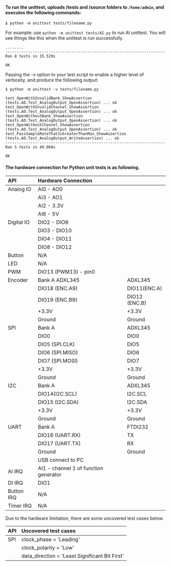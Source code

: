 #### To run the unittest, uploads /tests and /source folders to `/home/admin`, and executes the following commands:
```
$ python -m unittest tests/filename.py
```
For example: use `python -m unittest tests/AI.py` to run AI unittest. You will see things like this when the unittest is run successfully.
```
........
----------------------------------------------------------------------
Ran 8 tests in 15.529s

OK
```
Passing the -v option to your test script to enable a higher level of verbosity, and produce the following output:
``` script
$ python -m unittest -v tests/filename.py
```
```
test_OpenWithInvalidBank_ShowAssertion (tests.AO.Test_AnalogOutput_OpenAssertion) ... ok
test_OpenWithInvalidChannel_ShowAssertion (tests.AO.Test_AnalogOutput_OpenAssertion) ... ok
test_OpenWithoutBank_ShowAssertion (tests.AO.Test_AnalogOutput_OpenAssertion) ... ok
test_OpenWithoutChannel_ShowAssertion (tests.AO.Test_AnalogOutput_OpenAssertion) ... ok
test_PassSampleRateThatIsGreaterThanMax_ShowAssertion (tests.AO.Test_AnalogOutput_WriteAssertion) ... ok
----------------------------------------------------------------------
Ran 5 tests in 49.068s

OK
```

#### The hardware connection for Python unit tests is as following.

|API|Hardware Connection||
|:--|:--|:--|
|Analog IO|AI0 - AO0||
||AI3 - AO1||
||AI2 - 3.3V||
||AI6 - 5V||
|Digital IO|DIO2 - DIO9||
||DIO3 - DIO10||
||DIO4 - DIO11||
||DIO8 - DIO12||
|Button|N/A||
|LED|N/A||
|PWM|DIO13 (PWM13) - pin0||
|Encoder|Bank A             ADXL345|ADXL345|
||DIO18 (ENC.A9)|DIO11(ENC.A)|
||DIO19 (ENC.B9)|DIO12 (ENC.B)|
||+3.3V|+3.3V|
||Ground|Ground|
|SPI|Bank A|ADXL345|
||DIO0|DIO0|
||DIO5 (SPI.CLK)|DIO5|
||DIO6 (SPI.MISO)|DIO6|
||DIO7 (SPI.MOSI)|DIO7|
||+3.3V|+3.3V|
||Ground|Ground|
|I2C|Bank A|ADXL345|
||DIO14(I2C.SCL)|I2C.SCL|
||DIO15 (I2C.SDA)|I2C.SDA|
||+3.3V|+3.3V|
||Ground|Ground|
|UART|Bank A|FTDI232|
||DIO16 (UART.RX)|TX|
||DIO17 (UART.TX)|RX|
||Ground|Ground|
||USB connect to PC||
|AI IRQ|AI1 - channel 1 of function generator||
|DI IRQ|DIO1||
|Button IRQ|N/A||
|Timer IRQ|N/A||


Due to the hardware limitation, there are some uncovered test cases below.

|API|Uncovered test cases|
|:--|:--|
|SPI|clock_phase = 'Leading'|
||clock_polarity = 'Low'|
||data_direction = 'Least Significant Bit First'|
